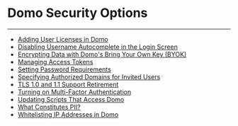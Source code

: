 


Domo Security Options
=====================
***
* [Adding User Licenses in Domo](../../raw_kb/article/adding_user_licenses_in_domo/index.html)
* [Disabling Username Autocomplete in the Login Screen](../../raw_kb/article/disabling_username_autocomplete_in_the_login_screen/index.html)
* [Encrypting Data with Domo's Bring Your Own Key (BYOK)](../../raw_kb/article/encrypting_data_with_domos_bring_your_own_key_byok/index.html)
* [Managing Access Tokens](../../raw_kb/article/managing_access_tokens/index.html)
* [Setting Password Requirements](../../raw_kb/article/setting_password_requirements/index.html)
* [Specifying Authorized Domains for Invited Users](../../raw_kb/article/specifying_authorized_domains_for_invited_users/index.html)
* [TLS 1.0 and 1.1 Support Retirement](/s/article/360043439813)
* [Turning on Multi-Factor Authentication](../../raw_kb/article/turning_on_multifactor_authentication/index.html)
* [Updating Scripts That Access Domo](../../raw_kb/article/updating_scripts_that_access_domo/index.html)
* [What Constitutes PII?](../../raw_kb/article/what_constitutes_pii/index.html)
* [Whitelisting IP Addresses in Domo](../../raw_kb/article/whitelisting_ip_addresses_in_domo/index.html)
